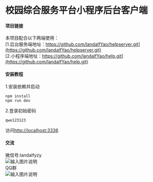 # 校园综合服务平台小程序后台客户端

#### 项目链接
本项目配合以下两端使用：<br>
[1.后台服务端地址：https://github.com/landalfYao/helpserver.git](https://github.com/landalfYao/helpserver.git)<br>
[2.小程序端地址：https://github.com/landalfYao/help.git](https://github.com/landalfYao/help.git)<br>

#### 安装教程

1.安装依赖并启动

```
npm install
npm run dev
```
2.登录初始密码
```
qwe123123
```

访问[http://localhost:3336](http://localhost:3336)

#### 交流
微信号:landalfyzy<br>
![输入图片说明](https://images.gitee.com/uploads/images/2019/0320/102250_efc7b2d0_1930998.jpeg "微信图片_20190320102141.jpg")
<br>
QQ群<br>
![输入图片说明](https://images.gitee.com/uploads/images/2019/0325/100055_4cc3cea8_1930998.png "微信截图_20190325095959.png")
